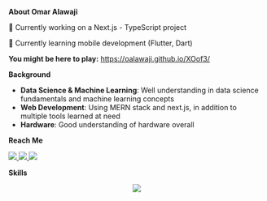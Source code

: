 **About Omar Alawaji**

🔭 Currently working on a Next.js - TypeScript project

🌱 Currently learning mobile development (Flutter, Dart)

**You might be here to play:** https://oalawaji.github.io/XOof3/

**Background**

<ul>
  <li><strong>Data Science & Machine Learning</strong>: Well understanding in data science fundamentals and machine learning concepts</li>
  <li><strong>Web Development</strong>: Using MERN stack and next.js, in addition to multiple tools learned at need 
  </li>
  <li><strong>Hardware</strong>: Good understanding of hardware overall</li>
</ul>

**Reach Me**

  <a href="https://www.linkedin.com/in/oalawaji/" target="_blank">
    <img src="https://skillicons.dev/icons?i=linkedin" />
  </a>
  <a href="https://x.com/Nkoasher" target="_blank">
    <img src="https://skillicons.dev/icons?i=twitter" />
  </a>
  <a href="https://www.instagram.com/nkoash/" target="_blank">
    <img src="https://skillicons.dev/icons?i=instagram" />
  </a>

  
**Skills**

<p align="center">
  <a href="https://skillicons.dev">
    <img src="https://skillicons.dev/icons?i=js,ts,html,css,py,tailwind,react,cs,c,java,express,firebase,git,github,jquery,mongodb,nextjs,npm,postgres,postman,redux,vscode,figma,ps" />
  </a>
</p>

